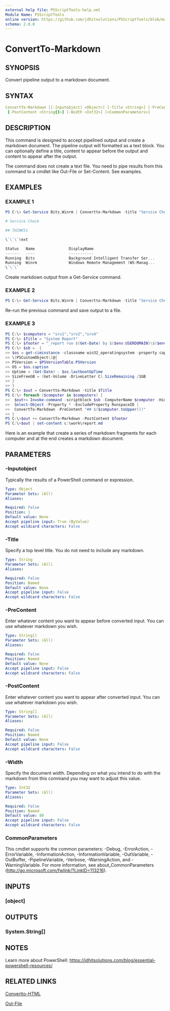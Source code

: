 ```yaml
---
external help file: PSScriptTools-help.xml
Module Name: PSScriptTools
online version: https://github.com/jdhitsolutions/PSScriptTools/blob/master/docs/ConvertTo-Markdown.md
schema: 2.0.0
---
```


# ConvertTo-Markdown

## SYNOPSIS

Convert pipeline output to a markdown document.

## SYNTAX

```yaml
ConvertTo-Markdown [[-Inputobject] <Object>] [-Title <String>] [-PreContent <String[]>]
 [-PostContent <String[]>] [-Width <Int32>] [<CommonParameters>]
```

## DESCRIPTION

This command is designed to accept pipelined output and create a markdown document. The pipeline output will formatted as a text block. You can optionally define a title, content to appear before the output and content to appear after the output.

The command does not create a text file. You need to pipe results from this command to a cmdlet like Out-File or Set-Content. See examples.

## EXAMPLES

### EXAMPLE 1

```powershell
PS C:\> Get-Service Bits,Winrm | Convertto-Markdown -title "Service Check" -precontent "## $($env:computername)"

# Service Check

## THINK51

\`\`\`text

Status   Name               DisplayName
------   ----               -----------
Running  Bits               Background Intelligent Transfer Ser...
Running  Winrm              Windows Remote Management (WS-Manag...
\`\`\`
```

Create markdown output from a Get-Service command.

### EXAMPLE 2

```powershell
PS C:\> Get-Service Bits,Winrm | Convertto-Markdown -title "Service Check" -precontent "## $($env:computername)" -postcontent "_report $(Get-Date)_" | Out-File c:\work\svc.md
```

Re-run the previous command and save output to a file.

### EXAMPLE 3

```powershell
PS C:\> $computers = "srv1","srv2","srv4"
PS C:\> $Title = "System Report"
PS C:\> $footer = "_report run $(Get-Date) by $($env:USERDOMAIN)\$($env:USERNAME)_"
PS C:\> $sb =  {
>> $os = get-ciminstance -classname win32_operatingsystem -property caption,lastbootUptime
>> \[PSCustomObject\]@{
>> PSVersion = $PSVersionTable.PSVersion
>> OS = $os.caption
>> Uptime = (Get-Date) - $os.lastbootUpTime
>> SizeFreeGB = (Get-Volume -DriveLetter C).SizeRemaining /1GB
>> }
>> }
PS C:\> $out = Convertto-Markdown -title $Title
PS C:\> foreach ($computer in $computers) {
>>  $out+= Invoke-command -scriptblock $sb -ComputerName $computer -HideComputerName |
>>  Select-Object -Property * -ExcludeProperty RunspaceID |
>>  ConvertTo-Markdown -PreContent "## $($computer.toUpper())"
>> }
PS C:\>$out += ConvertTo-Markdown -PostContent $footer
PS C:\>$out | set-content c:\work\report.md
```

Here is an example that create a series of markdown fragments for each computer and at the end creates a markdown document.

## PARAMETERS

### -Inputobject

Typically the results of a PowerShell command or expression.

```yaml
Type: Object
Parameter Sets: (All)
Aliases:

Required: False
Position: 1
Default value: None
Accept pipeline input: True (ByValue)
Accept wildcard characters: False
```

### -Title

Specify a top level title. You do not need to include any markdown.

```yaml
Type: String
Parameter Sets: (All)
Aliases:

Required: False
Position: Named
Default value: None
Accept pipeline input: False
Accept wildcard characters: False
```

### -PreContent

Enter whatever content you want to appear before converted input. You can use whatever markdown you wish.

```yaml
Type: String[]
Parameter Sets: (All)
Aliases:

Required: False
Position: Named
Default value: None
Accept pipeline input: False
Accept wildcard characters: False
```

### -PostContent

Enter whatever content you want to appear after converted input. You can use whatever markdown you wish.

```yaml
Type: String[]
Parameter Sets: (All)
Aliases:

Required: False
Position: Named
Default value: None
Accept pipeline input: False
Accept wildcard characters: False
```

### -Width

Specify the document width. Depending on what you intend to do with the markdown from this command you may want to adjust this value.

```yaml
Type: Int32
Parameter Sets: (All)
Aliases:

Required: False
Position: Named
Default value: 80
Accept pipeline input: False
Accept wildcard characters: False
```

### CommonParameters

This cmdlet supports the common parameters: -Debug, -ErrorAction, -ErrorVariable, -InformationAction, -InformationVariable, -OutVariable, -OutBuffer, -PipelineVariable, -Verbose, -WarningAction, and -WarningVariable.
For more information, see about_CommonParameters (http://go.microsoft.com/fwlink/?LinkID=113216).

## INPUTS

### [object]

## OUTPUTS

### System.String[]

## NOTES

Learn more about PowerShell: https://jdhitsolutions.com/blog/essential-powershell-resources/

## RELATED LINKS

[Convertto-HTML]()

[Out-File]()
